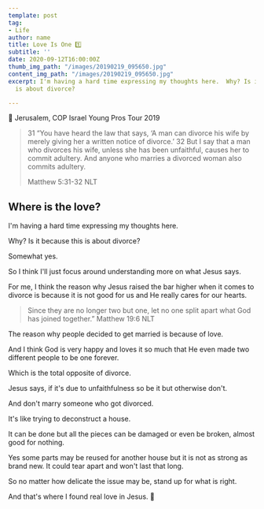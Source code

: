 ```yaml
---
template: post
tag:
- Life
author: name
title: Love Is One 1️⃣
subtitle: ''
date: 2020-09-12T16:00:00Z
thumb_img_path: "/images/20190219_095650.jpg"
content_img_path: "/images/20190219_095650.jpg"
excerpt: I'm having a hard time expressing my thoughts here.  Why? Is it because this
  is about divorce?

---
```

📸 Jerusalem, COP Israel Young Pros Tour 2019

> 31 “You have heard the law that says, ‘A man can divorce his wife by merely giving her a written notice of divorce.’ 32 But I say that a man who divorces his wife, unless she has been unfaithful, causes her to commit adultery. And anyone who marries a divorced woman also commits adultery.
>
> Matthew 5:31-32 NLT

## Where is the love?

I'm having a hard time expressing my thoughts here.

Why? Is it because this is about divorce?

Somewhat yes.

So I think I'll just focus around understanding more on what Jesus says.

For me, I think the reason why Jesus raised the bar higher when it comes to divorce is because it is not good for us and He really cares for our hearts.

> Since they are no longer two but one, let no one split apart what God has joined together.” Matthew 19:6 NLT

The reason why people decided to get married is because of love.

And I think God is very happy and loves it so much that He even made two different people to be one forever.

Which is the total opposite of divorce.

Jesus says, if it's due to unfaithfulness so be it but otherwise don't.

And don't marry someone who got divorced.

It's like trying to deconstruct a house.

It can be done but all the pieces can be damaged or even be broken, almost good for nothing.

Yes some parts may be reused for another house but it is not as strong as brand new. It could tear apart and won't last that long.

So no matter how delicate the issue may be, stand up for what is right.

And that's where I found real love in Jesus. 💖